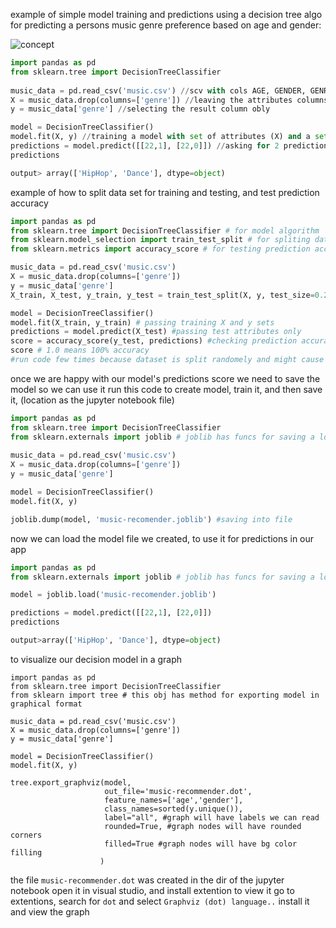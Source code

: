 example of simple model training and predictions using a decision tree algo
for predicting a persons music genre preference based on age and gender:

![concept](https://d1rwhvwstyk9gu.cloudfront.net/2019/02/Decision-Trees.jpg)

```python
import pandas as pd
from sklearn.tree import DecisionTreeClassifier
    
music_data = pd.read_csv('music.csv') //scv with cols AGE, GENDER, GENRE 
X = music_data.drop(columns=['genre']) //leaving the attributes columns only
y = music_data['genre'] //selecting the result column obly

model = DecisionTreeClassifier()
model.fit(X, y) //training a model with set of attributes (X) and a set of results (y)
predictions = model.predict([[22,1], [22,0]]) //asking for 2 predictions based on 2 cols (age and gender)
predictions 

output> array(['HipHop', 'Dance'], dtype=object)
```

example of how to split data set for training and testing, and test prediction accuracy
```python
import pandas as pd
from sklearn.tree import DecisionTreeClassifier # for model algorithm
from sklearn.model_selection import train_test_split # for spliting dataset
from sklearn.metrics import accuracy_score # for testing prediction accuracy

music_data = pd.read_csv('music.csv')
X = music_data.drop(columns=['genre'])
y = music_data['genre']
X_train, X_test, y_train, y_test = train_test_split(X, y, test_size=0.2) #splitting 20% of data for testing set

model = DecisionTreeClassifier()
model.fit(X_train, y_train) # passing training X and y sets
predictions = model.predict(X_test) #passing test attributes only
score = accuracy_score(y_test, predictions) #checking prediction accuracy
score # 1.0 means 100% accuracy
#run code few times because dataset is split randomely and might cause different score each run
```

once we are happy with our model's predictions score we need to save the model so we can use it
run this code to create model, train it, and then save it, (location as the jupyter notebook file)
```python
import pandas as pd
from sklearn.tree import DecisionTreeClassifier
from sklearn.externals import joblib # joblib has funcs for saving a loading models
    
music_data = pd.read_csv('music.csv') 
X = music_data.drop(columns=['genre'])
y = music_data['genre'] 

model = DecisionTreeClassifier()
model.fit(X, y) 

joblib.dump(model, 'music-recomender.joblib') #saving into file
```

now we can load the model file we created, to use it for predictions in our app
```python
import pandas as pd
from sklearn.externals import joblib # joblib has funcs for saving a loading models

model = joblib.load('music-recomender.joblib')

predictions = model.predict([[22,1], [22,0]]) 
predictions 

output>array(['HipHop', 'Dance'], dtype=object)
```

to visualize our decision model in a graph
```
import pandas as pd
from sklearn.tree import DecisionTreeClassifier
from sklearn import tree # this obj has method for exporting model in graphical format

music_data = pd.read_csv('music.csv') 
X = music_data.drop(columns=['genre']) 
y = music_data['genre'] 

model = DecisionTreeClassifier()
model.fit(X, y)

tree.export_graphviz(model, 
                     out_file='music-recommender.dot',
                     feature_names=['age','gender'],
                     class_names=sorted(y.unique()),
                     label="all", #graph will have labels we can read
                     rounded=True, #graph nodes will have rounded corners
                     filled=True #graph nodes will have bg color filling
                    )
```
the file `music-recommender.dot` was created in the dir of the jupyter notebook
open it in visual studio, and install extention to view it
go to extentions, search for `dot` and select `Graphviz (dot) language..` install it and view the graph
